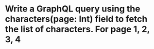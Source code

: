 # Write a GraphQL query using the characters(page: Int) field to fetch the list of characters. For page 1, 2, 3, 4